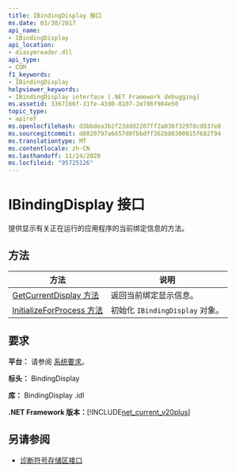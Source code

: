 ```yaml
---
title: IBindingDisplay 接口
ms.date: 03/30/2017
api_name:
- IBindingDisplay
api_location:
- diasymreader.dll
api_type:
- COM
f1_keywords:
- IBindingDisplay
helpviewer_keywords:
- IBindingDisplay interface [.NET Framework debugging]
ms.assetid: 3367166f-31fe-43d0-8107-2e786f984e50
topic_type:
- apiref
ms.openlocfilehash: d3bbdea3b2f23ddd2207ff2a036f32978cd837e8
ms.sourcegitcommit: d8020797a6657d0fbbdff362b80300815f682f94
ms.translationtype: MT
ms.contentlocale: zh-CN
ms.lasthandoff: 11/24/2020
ms.locfileid: "95725126"
---
```

# <a name="ibindingdisplay-interface"></a>IBindingDisplay 接口

提供显示有关正在运行的应用程序的当前绑定信息的方法。  
  
## <a name="methods"></a>方法  
  
|方法|说明|  
|------------|-----------------|  
|[GetCurrentDisplay 方法](ibindingdisplay-getcurrentdisplay-method.md)|返回当前绑定显示信息。|  
|[InitializeForProcess 方法](ibindingdisplay-initializeforprocess-method.md)|初始化 `IBindingDisplay` 对象。|  
  
## <a name="requirements"></a>要求  

 **平台：** 请参阅 [系统要求](../../get-started/system-requirements.md)。  
  
 **标头：** BindingDisplay  
  
 **库：** BindingDisplay .idl  
  
 **.NET Framework 版本：**[!INCLUDE[net_current_v20plus](../../../../includes/net-current-v20plus-md.md)]  
  
## <a name="see-also"></a>另请参阅

- [诊断符号存储区接口](diagnostics-symbol-store-interfaces.md)

